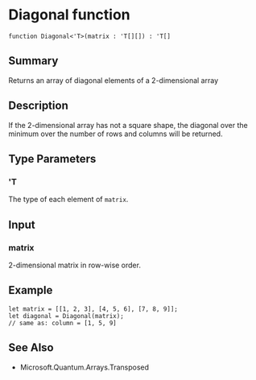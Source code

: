 # Diagonal function

`function Diagonal<'T>(matrix : 'T[][]) : 'T[]`

## Summary
Returns an array of diagonal elements of a 2-dimensional array

## Description
If the 2-dimensional array has not a square shape, the diagonal over
the minimum over the number of rows and columns will be returned.

## Type Parameters
### 'T
The type of each element of `matrix`.

## Input
### matrix
2-dimensional matrix in row-wise order.

## Example
```qsharp
let matrix = [[1, 2, 3], [4, 5, 6], [7, 8, 9]];
let diagonal = Diagonal(matrix);
// same as: column = [1, 5, 9]
```

## See Also
- Microsoft.Quantum.Arrays.Transposed
